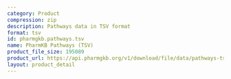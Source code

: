 ```yaml
---
category: Product
compression: zip
description: Pathways data in TSV format
format: tsv
id: pharmgkb.pathways.tsv
name: PharmKB Pathways (TSV)
product_file_size: 195089
product_url: https://api.pharmgkb.org/v1/download/file/data/pathways-tsv.zip
layout: product_detail
---
```

